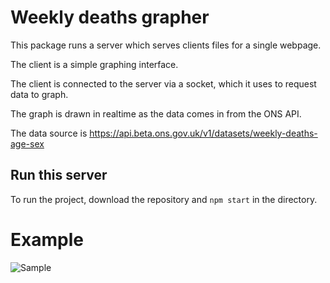  # Weekly deaths grapher
 
This package runs a server which serves clients files for a single webpage. 

The client is a simple graphing interface.

The client is connected to the server via a socket, which it uses to request data to graph.

The graph is drawn in realtime as the data comes in from the ONS API.



The data source is https://api.beta.ons.gov.uk/v1/datasets/weekly-deaths-age-sex


## Run this server
To run the project, download the repository and `npm start` in the directory.


# Example

![Sample](example.gif "Example of the client")

